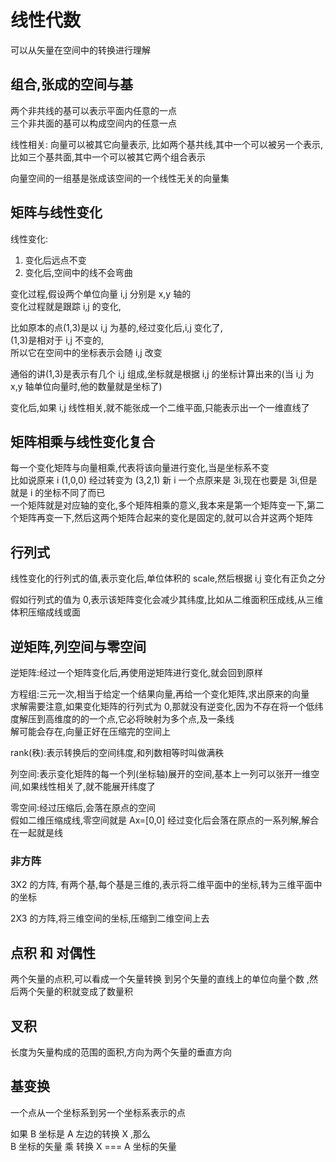 # 线性代数

可以从矢量在空间中的转换进行理解

## 组合,张成的空间与基

两个非共线的基可以表示平面内任意的一点  
三个非共面的基可以构成空间内的任意一点

线性相关: 向量可以被其它向量表示,
比如两个基共线,其中一个可以被另一个表示,
比如三个基共面,其中一个可以被其它两个组合表示

向量空间的一组基是张成该空间的一个线性无关的向量集

## 矩阵与线性变化

线性变化:

1. 变化后远点不变
2. 变化后,空间中的线不会弯曲

变化过程,假设两个单位向量 i,j 分别是 x,y 轴的  
变化过程就是跟踪 i,j 的变化,

比如原本的点(1,3)是以 i,j 为基的,经过变化后,i,j 变化了,  
(1,3)是相对于 i,j 不变的,  
所以它在空间中的坐标表示会随 i,j 改变

通俗的讲(1,3)是表示有几个 i,j 组成,坐标就是根据 i,j 的坐标计算出来的(当 i,j 为 x,y 轴单位向量时,他的数量就是坐标了)

变化后,如果 i,j 线性相关,就不能张成一个二维平面,只能表示出一个一维直线了

## 矩阵相乘与线性变化复合

每一个变化矩阵与向量相乘,代表将该向量进行变化,当是坐标系不变  
比如说原来 i (1,0,0) 经过转变为 (3,2,1) 新 i 一个点原来是 3i,现在也要是 3i,但是就是 i 的坐标不同了而已  
一个矩阵就是对应轴的变化,多个矩阵相乘的意义,我本来是第一个矩阵变一下,第二个矩阵再变一下,然后这两个矩阵合起来的变化是固定的,就可以合并这两个矩阵

## 行列式

线性变化的行列式的值,表示变化后,单位体积的 scale,然后根据 i,j 变化有正负之分

假如行列式的值为 0,表示该矩阵变化会减少其纬度,比如从二维面积压成线,从三维体积压缩成线或面

## 逆矩阵,列空间与零空间

逆矩阵:经过一个矩阵变化后,再使用逆矩阵进行变化,就会回到原样

方程组:三元一次,相当于给定一个结果向量,再给一个变化矩阵,求出原来的向量  
求解需要注意,如果变化矩阵的行列式为 0,那就没有逆变化,因为不存在将一个低纬度解压到高维度的的一个点,它必将映射为多个点,及一条线  
解可能会存在,向量正好在压缩完的空间上

rank(秩):表示转换后的空间纬度,和列数相等时叫做满秩

列空间:表示变化矩阵的每一个列(坐标轴)展开的空间,基本上一列可以张开一维空间,如果线性相关了,就不能展开纬度了

零空间:经过压缩后,会落在原点的空间  
假如二维压缩成线,零空间就是 Ax=[0,0] 经过变化后会落在原点的一系列解,解合在一起就是线

### 非方阵

3X2 的方阵, 有两个基,每个基是三维的,表示将二维平面中的坐标,转为三维平面中的坐标

2X3 的方阵,将三维空间的坐标,压缩到二维空间上去

## 点积 和 对偶性

两个矢量的点积,可以看成一个矢量转换 到另个矢量的直线上的单位向量个数 ,然后两个矢量的积就变成了数量积

## 叉积

长度为矢量构成的范围的面积,方向为两个矢量的垂直方向

## 基变换

一个点从一个坐标系到另一个坐标系表示的点

如果 B 坐标是 A 左边的转换 X ,那么  
B 坐标的矢量 乘 转换 X === A 坐标的矢量
